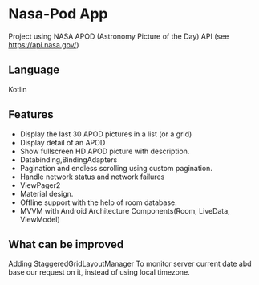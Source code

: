 # Nasa-Pod App
Project using NASA APOD (Astronomy Picture of the Day) API (see https://api.nasa.gov/)

## Language

Kotlin


## Features

*   Display the last 30 APOD pictures in a list (or a grid)
*   Display detail of an APOD
*   Show fullscreen HD APOD picture with description.
*   Databinding,BindingAdapters
*   Pagination and endless scrolling using custom pagination.
*   Handle network status and network failures
*   ViewPager2
*   Material design.
*   Offline support with the help of room database. 
*   MVVM with Android Architecture Components(Room, LiveData, ViewModel)


## What can be improved

Adding StaggeredGridLayoutManager
To monitor server current date abd base our request on it, instead of using local timezone.
